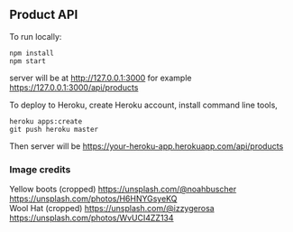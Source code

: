 ## Product API

To run locally:

```
npm install 
npm start 
```

server will be at http://127.0.0.1:3000 for example https://127.0.0.1:3000/api/products

To deploy to Heroku, create Heroku account, install command line tools, 

```
heroku apps:create 
git push heroku master
```

Then server will be https://your-heroku-app.herokuapp.com/api/products

### Image credits

Yellow boots (cropped) https://unsplash.com/@noahbuscher https://unsplash.com/photos/H6HNYGsyeKQ    
Wool Hat (cropped) https://unsplash.com/@izzygerosa https://unsplash.com/photos/WvUCI4ZZ134
